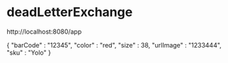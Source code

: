 # deadLetterExchange

http://localhost:8080/app

{
"barCode" : "12345",
"color" : "red",
"size" : 38,
"urlImage" : "1233444",
"sku" : "Yolo"
}